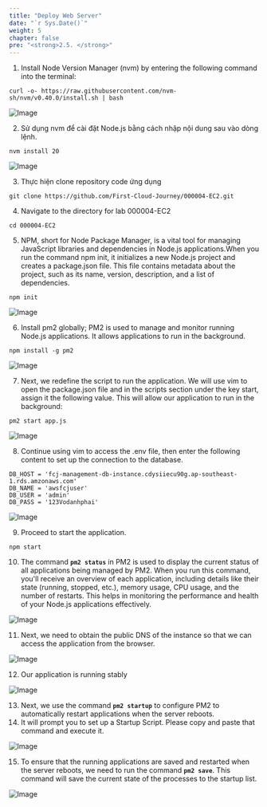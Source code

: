 ```yaml
---
title: "Deploy Web Server"
date: "`r Sys.Date()`"
weight: 5
chapter: false
pre: "<strong>2.5. </strong>"
---
```


1. Install Node Version Manager (nvm) by entering the following command into the terminal:
   
```
curl -o- https://raw.githubusercontent.com/nvm-sh/nvm/v0.40.0/install.sh | bash
```

![Image](/images/2-preparation/2.5-deploy-web-server/2.5.1.png?featherlight=false&width=90pc)

2. Sử dụng nvm để cài đặt  Node.js bằng cách nhập nội dung sau vào dòng lệnh.

```
nvm install 20
```

![Image](/images/2-preparation/2.5-deploy-web-server/2.5.2.png?featherlight=false&width=90pc)

3. Thực hiện clone repository code ứng dụng
   
```
git clone https://github.com/First-Cloud-Journey/000004-EC2.git
```
4. Navigate to the directory for lab 000004-EC2

```
cd 000004-EC2
```

5. NPM, short for Node Package Manager, is a vital tool for managing JavaScript libraries and dependencies in Node.js applications.When you run the command npm init, it initializes a new Node.js project and creates a package.json file. This file contains metadata about the project, such as its name, version, description, and a list of dependencies.
   

```
npm init

```

![Image](/images/2-preparation/2.5-deploy-web-server/2.5.3.png?featherlight=false&width=90pc)

6. Install pm2 globally; PM2 is used to manage and monitor running Node.js applications. It allows applications to run in the background.
```
npm install -g pm2
```

![Image](/images/2-preparation/2.5-deploy-web-server/2.5.4.png?featherlight=false&width=90pc)

7. Next, we redefine the script to run the application. We will use vim to open the package.json file and in the scripts section under the key start, assign it the following value. This will allow our application to run in the background: 
```
pm2 start app.js
```


![Image](/images/2-preparation/2.5-deploy-web-server/2.5.5.png?featherlight=false&width=90pc)

8. Continue using vim to access the .env file, then enter the following content to set up the connection to the database.


```
DB_HOST = 'fcj-management-db-instance.cdysiiecu90g.ap-southeast-1.rds.amzonaws.com'
DB_NAME = 'awsfcjuser'
DB_USER = 'admin'
DB_PASS = '123Vodanhphai'
```


![Image](/images/2-preparation/2.5-deploy-web-server/2.5.6.png?featherlight=false&width=90pc)


9. Proceed to start the application.
```
npm start
```
10.  The command **``pm2 status``** in PM2 is used to display the current status of all applications being managed by PM2. When you run this command, you'll receive an overview of each application, including details like their state (running, stopped, etc.), memory usage, CPU usage, and the number of restarts. This helps in monitoring the performance and health of your Node.js applications effectively.

![Image](/images/2-preparation/2.5-deploy-web-server/2.5.7.png?featherlight=false&width=90pc)

11. Next, we need to obtain the public DNS of the instance so that we can access the application from the browser.

![Image](/images/2-preparation/2.5-deploy-web-server/2.5.8.png?featherlight=false&width=90pc)

12. Our application is running stably

![Image](/images/2-preparation/2.5-deploy-web-server/2.5.9.png?featherlight=false&width=90pc)

13.  Next, we use the command **``pm2 startup``** to configure PM2 to automatically restart applications when the server reboots.
14.  It will prompt you to set up a Startup Script. Please copy and paste that command and execute it.

![Image](/images/2-preparation/2.5-deploy-web-server/2.5.10.png?featherlight=false&width=90pc)

15.  To ensure that the running applications are saved and restarted when the server reboots, we need to run the command **``pm2 save``**. This command will save the current state of the processes to the startup list.

![Image](/images/2-preparation/2.5-deploy-web-server/2.5.11.png?featherlight=false&width=90pc)